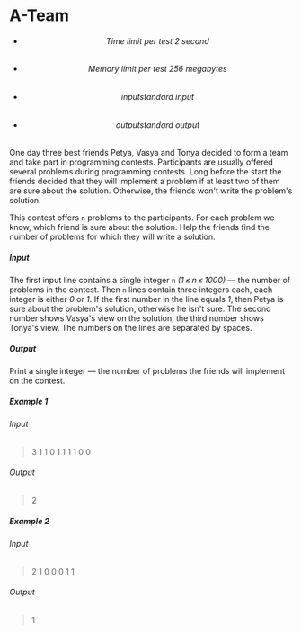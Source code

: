 # A-Team

- <h6> <center> Time limit per test 2 second </center> </h6>
- <h6> <center> Memory limit per test 256 megabytes </center> </h6>
- <h6> <center> inputstandard input </center> </h6>
- <h6> <center>outputstandard output </center> </h6>

One day three best friends Petya, Vasya and Tonya decided to form a team and take part in programming contests. Participants are usually offered several problems during programming contests. Long before the start the friends decided that they will implement a problem if at least two of them are sure about the solution. Otherwise, the friends won't write the problem's solution.

This contest offers `n` problems to the participants. For each problem we know, which friend is sure about the solution. Help the friends find the number of problems for which they will write a solution.

<h5>Input</h5>

The first input line contains a single integer `n` *(1 ≤ n ≤ 1000)* — the number of problems in the contest. Then `n` lines contain three integers each, each integer is either *0* or *1*. If the first number in the line equals *1*, then Petya is sure about the problem's solution, otherwise he isn't sure. The second number shows Vasya's view on the solution, the third number shows Tonya's view. The numbers on the lines are separated by spaces.


<h5>Output</h5>

Print a single integer — the number of problems the friends will implement on the contest.

<h5>Example 1</h5>

<h6>Input</h6>

>3
>1 1 0
>1 1 1
>1 0 0


<h6>Output</h6>

>2

<h5>Example 2</h5>

<h6>Input</h6>

>2
>1 0 0
>0 1 1


<h6>Output</h6>

>1
